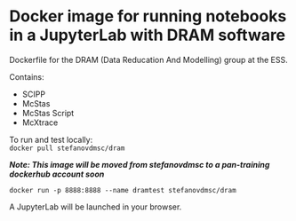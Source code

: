 # Docker image for running notebooks in a JupyterLab with DRAM software

Dockerfile for the DRAM (Data Reducation And Modelling) group at the ESS. 

Contains:
- SCIPP 
- McStas
- McStas Script
- McXtrace

To run and test locally:    
`docker pull stefanovdmsc/dram`

***Note: This image will be moved from stefanovdmsc to a pan-training dockerhub account soon***

`docker run -p 8888:8888 --name dramtest stefanovdmsc/dram`

A JupyterLab will be launched in your browser. 

